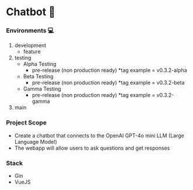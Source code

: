 # Chatbot 💬

### Environments 💻
1. development
    - feature
2. testing
    - Alpha Testing
        - pre-release (non production ready) *tag example = v0.3.2-alpha
    - Beta Testing
        - pre-release (non production ready) *tag example = v0.3.2-beta
    - Gamma Testing
        - pre-release (non production ready) *tag example = v0.3.2-gamma
3. main

### Project Scope
- Create a chatbot that connects to the OpenAI GPT-4o mini LLM (Large Language Model)
- The webapp will allow users to ask questions and get responses

### Stack
- Gin
- VueJS